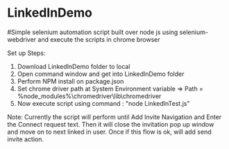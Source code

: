 # LinkedInDemo

#Simple selenium automation script built over node js using selenium-webdriver and execute the scripts in chrome browser

Set up Steps:
1. Download LinkedInDemo folder to local
2. Open command window and get into LinkedInDemo folder
3. Perform NPM install on package.json
4. Set chrome driver path at System Environment variable => Path = %node_modules%\chromedriver\lib\chromedriver
5. Now execute script using command : "node LinkedInTest.js"

Note: Currently the script will perform until Add Invite Navigation and Enter the Connect request text. Then it will close the invitation pop up window and move on to next linked in user. Once if this flow is ok, will add send invite action.
